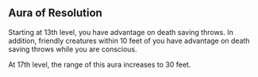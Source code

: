 ## Aura of Resolution
Starting at 13th level, you have advantage on death saving throws. In addition, friendly creatures within 10 feet of you have advantage on death saving throws while you are conscious.

At 17th level, the range of this aura increases to 30 feet.

<!--

-<< CHANGES >>-
- brand new ability
- made in absence of an ability at 13th

-<< TODO >>-
- none

-<< COMMENTARY >>-
- dying sucks, and paladins should help stop dying
- a paladin channels their divine will to live onto their peers
- this is an incredible boon, all but gaurenteeing survival
- MATHS:
-> ½, ½, ½ to live (flip a coin) this means 50% chance to live
-> ¾, ¾, ¾ to live (roll a d4), this means 90% chance to live
-> increases chance to live from 1/2

-->
